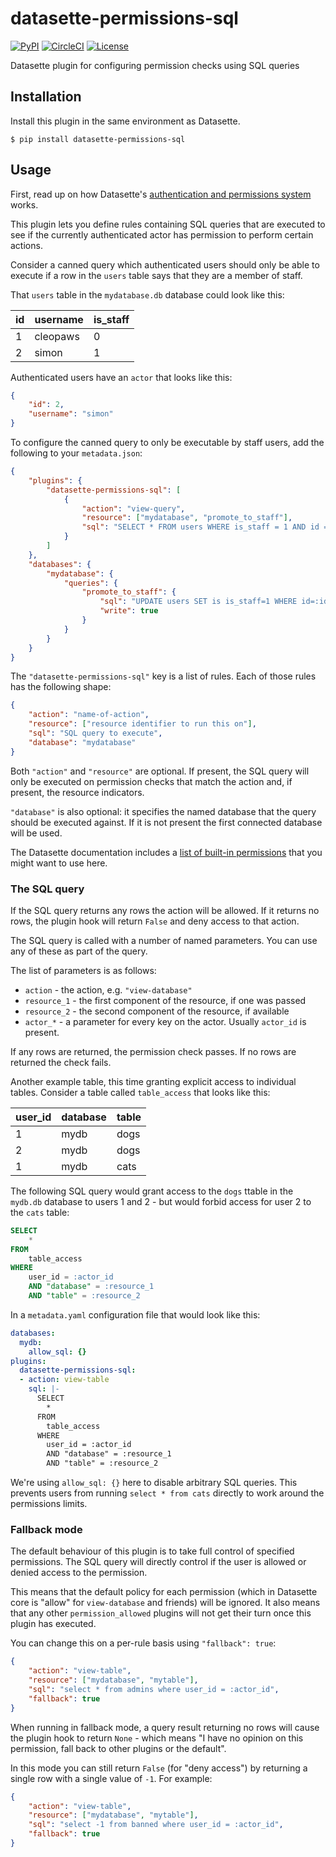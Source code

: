 # datasette-permissions-sql

[![PyPI](https://img.shields.io/pypi/v/datasette-permissions-sql.svg)](https://pypi.org/project/datasette-permissions-sql/)
[![CircleCI](https://circleci.com/gh/simonw/datasette-permissions-sql.svg?style=svg)](https://circleci.com/gh/simonw/datasette-permissions-sql)
[![License](https://img.shields.io/badge/license-Apache%202.0-blue.svg)](https://github.com/simonw/datasette-permissions-sql/blob/master/LICENSE)

Datasette plugin for configuring permission checks using SQL queries

## Installation

Install this plugin in the same environment as Datasette.

    $ pip install datasette-permissions-sql

## Usage

First, read up on how Datasette's [authentication and permissions system](https://datasette.readthedocs.io/en/latest/authentication.html) works.

This plugin lets you define rules containing SQL queries that are executed to see if the currently authenticated actor has permission to perform certain actions.

Consider a canned query which authenticated users should only be able to execute if a row in the `users` table says that they are a member of staff.

That `users` table in the `mydatabase.db` database could look like this:

| id | username | is_staff |
|--|--------|--------|
| 1 | cleopaws | 0 |
| 2 | simon | 1 |

Authenticated users have an `actor` that looks like this:

```json
{
    "id": 2,
    "username": "simon"
}
```

To configure the canned query to only be executable by staff users, add the following to your `metadata.json`:

```json
{
    "plugins": {
        "datasette-permissions-sql": [
            {
                "action": "view-query",
                "resource": ["mydatabase", "promote_to_staff"],
                "sql": "SELECT * FROM users WHERE is_staff = 1 AND id = :actor_id"
            }
        ]
    },
    "databases": {
        "mydatabase": {
            "queries": {
                "promote_to_staff": {
                    "sql": "UPDATE users SET is is_staff=1 WHERE id=:id",
                    "write": true
                }
            }
        }
    }
}
```

The `"datasette-permissions-sql"` key is a list of rules. Each of those rules has the following shape:

```json
{
    "action": "name-of-action",
    "resource": ["resource identifier to run this on"],
    "sql": "SQL query to execute",
    "database": "mydatabase"
}
```

Both `"action"` and `"resource"` are optional. If present, the SQL query will only be executed on permission checks that match the action and, if present, the resource indicators.

`"database"` is also optional: it specifies the named database that the query should be executed against. If it is not present the first connected database will be used.

The Datasette documentation includes a [list of built-in permissions](https://datasette.readthedocs.io/en/stable/authentication.html#built-in-permissions) that you might want to use here.

### The SQL query

If the SQL query returns any rows the action will be allowed. If it returns no rows, the plugin hook will return `False` and deny access to that action.

The SQL query is called with a number of named parameters. You can use any of these as part of the query.

The list of parameters is as follows:

* `action` - the action, e.g. `"view-database"`
* `resource_1` - the first component of the resource, if one was passed
* `resource_2` - the second component of the resource, if available
* `actor_*` - a parameter for every key on the actor. Usually `actor_id` is present.

If any rows are returned, the permission check passes. If no rows are returned the check fails.

Another example table, this time granting explicit access to individual tables. Consider a table called `table_access` that looks like this:

| user_id | database | table |
| - | - | - |
| 1 | mydb | dogs |
| 2 | mydb | dogs |
| 1 | mydb | cats |

The following SQL query would grant access to the `dogs` ttable in the `mydb.db` database to users 1 and 2 - but would forbid access for user 2 to the `cats` table:

```sql
SELECT
    *
FROM
    table_access
WHERE
    user_id = :actor_id
    AND "database" = :resource_1
    AND "table" = :resource_2
```
In a `metadata.yaml` configuration file that would look like this:

```yaml
databases:
  mydb:
    allow_sql: {}
plugins:
  datasette-permissions-sql:
  - action: view-table
    sql: |-
      SELECT
        *
      FROM
        table_access
      WHERE
        user_id = :actor_id
        AND "database" = :resource_1
        AND "table" = :resource_2
```
We're using `allow_sql: {}` here to disable arbitrary SQL queries. This prevents users from running `select * from cats` directly to work around the permissions limits.

### Fallback mode

The default behaviour of this plugin is to take full control of specified permissions. The SQL query will directly control if the user is allowed or denied access to the permission.

This means that the default policy for each permission (which in Datasette core is "allow" for `view-database` and friends) will be ignored. It also means that any other `permission_allowed` plugins will not get their turn once this plugin has executed.

You can change this on a per-rule basis using ``"fallback": true``:

```json
{
    "action": "view-table",
    "resource": ["mydatabase", "mytable"],
    "sql": "select * from admins where user_id = :actor_id",
    "fallback": true
}
```

When running in fallback mode, a query result returning no rows will cause the plugin hook to return ``None`` - which means "I have no opinion on this permission, fall back to other plugins or the default".

In this mode you can still return `False` (for "deny access") by returning a single row with a single value of `-1`. For example:

```json
{
    "action": "view-table",
    "resource": ["mydatabase", "mytable"],
    "sql": "select -1 from banned where user_id = :actor_id",
    "fallback": true
}
```
